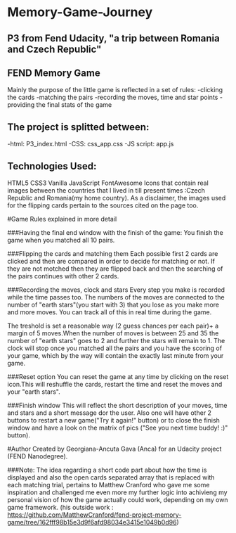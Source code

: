 # Memory-Game-Journey

## P3 from Fend Udacity,  "a trip between Romania and Czech Republic" 
 
## FEND Memory Game

Mainly the purpose of the little game is reflected in a set of rules:
-clicking the cards
-matching the pairs
-recording the moves, time and star points
-providing the final stats of the game

## The project is splitted between:
-html: P3_index.html
-CSS: css_app.css
-JS script: app.js

## Technologies Used:
HTML5
CSS3
Vanilla JavaScript
FontAwesome
Icons that contain real images between the countries that I lived in till present times :Czech Republic and Romania(my home country).
As a disclaimer, the images used for the flipping cards pertain to the sources cited on the page too.


#Game Rules explained in more detail

###Having the final end window with the finish of the game:
You finish the game when you matched all 10 pairs.

###Flipping  the cards and matching them
Each possible first 2 cards are clicked and then are compared in order to decide for matching or not.
If they are not motched then they are flipped back and then the searching of the pairs continues with other 2 cards.

###Recording the moves, clock and stars
Every step you make is recorded while the time passes too.
The numbers of the moves are connected to the number of "earth stars"(you start with 3) that you lose as you make more and more moves.
You can track all of this in real time during the game.

The treshold is set a reasonable way (2 guess chances per each pair)+ a margin of 5 moves.When the number of moves is between 25 and 35 the number of "earth stars" goes to 2 and further the stars will remain to 1. 
The clock will stop once you matched all the pairs and you have the scoring of your game, which by the way will contain the exactly last minute from your game.

###Reset option
You can reset the game at any time by clicking on the reset icon.This will reshuffle the cards, restart the time and reset the moves and your "earth stars".

###Finish window
This will reflect the short description of your moves, time and stars and a short message dor the user.
Also one will have other 2 buttons to restart a new game("Try it again!" button) or to close the finish window and have a look on the matrix of pics ("See you next time buddy! :)" button). 

#Author
Created by Georgiana-Ancuta Gava (Anca) for an Udacity project (FEND Nanodegree).

###Note: The idea regarding a short code part about how the time is displayed and also the open cards separated array that is replaced with each matching trial, pertains to Matthew Cranford who gave me some inspiration and challenged me even more my further logic into achivieng my personal vision of how the game actually could work, depending on my own game framework.
(his outside work : https://github.com/MatthewCranford/fend-project-memory-game/tree/162fff98b15e3d9f6afd98034e3415e1049b0d96)

